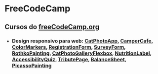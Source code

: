 # FreeCodeCamp
## Cursos do [freeCodeCamp.org](https://www.freecodecamp.org/)

* ### Design responsivo para web: [CatPhotoApp](https://katiajtartari.github.io/FreeCodeCamp/CatPhotoApp/), [CamperCafe](https://katiajtartari.github.io/FreeCodeCamp/CamperCafe/), [ColorMarkers](https://katiajtartari.github.io/FreeCodeCamp/ColorMarkers/), [RegistrationForm](https://katiajtartari.github.io/FreeCodeCamp/RegistrationForm/), [SurveyForm](https://katiajtartari.github.io/FreeCodeCamp/SurveyForm/), [RothkoPainting](https://katiajtartari.github.io/FreeCodeCamp/RothkoPainting/), [CatPhotoGalleryFlexbox](https://katiajtartari.github.io/FreeCodeCamp/CatPhotoGalleryFlexbox/), [NutritionLabel](https://katiajtartari.github.io/FreeCodeCamp/NutritionLabel/), [AccessibilityQuiz](https://katiajtartari.github.io/FreeCodeCamp/AccessibilityQuiz/), [TributePage](https://katiajtartari.github.io/FreeCodeCamp/TributePage/), [BalanceSheet](https://katiajtartari.github.io/FreeCodeCamp/BalanceSheet/), [PicassoPainting](https://katiajtartari.github.io/FreeCodeCamp/PicassoPainting/)

